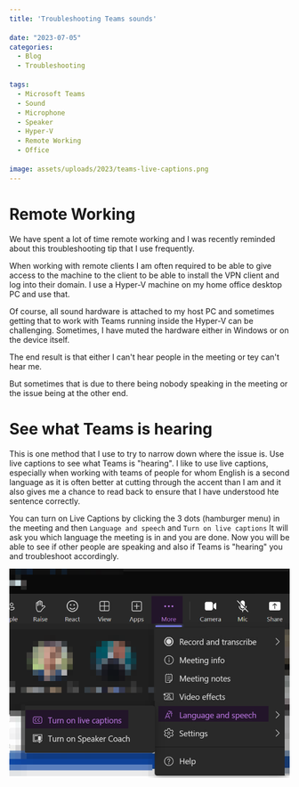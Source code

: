 ```yaml
---
title: 'Troubleshooting Teams sounds'

date: "2023-07-05"
categories:
  - Blog
  - Troubleshooting

tags:
  - Microsoft Teams
  - Sound
  - Microphone
  - Speaker
  - Hyper-V
  - Remote Working
  - Office

image: assets/uploads/2023/teams-live-captions.png
---
```

# Remote Working

We have spent a lot of time remote working and I was recently reminded about this troubleshooting tip that I use frequently.

When working with remote clients I am often required to be able to give access to the machine to the client to be able to install the VPN client and log into their domain. I use a Hyper-V machine on my home office desktop PC and use that.

Of course, all sound hardware is attached to my host PC and sometimes getting that to work with Teams running inside the Hyper-V can be challenging. Sometimes, I have muted the hardware either in Windows or on the device itself.

The end result is that either I can't hear people in the meeting or tey can't hear me.

But sometimes that is due to there being nobody speaking in the meeting or the issue being at the other end.

# See what Teams is hearing

This is one method that I use to try to narrow down where the issue is. Use live captions to see what Teams is "hearing". I like to use live captions, especially when working with teams of people for whom English is a second language as it is often better at cutting through the accent than I am and it also gives me a chance to read back to ensure that I have understood hte sentence correctly.

You can turn on Live Captions by clicking the 3 dots (hamburger menu) in the meeting and then `Language and speech` and `Turn on live captions` It will ask you which language the meeting is in and you are done. Now you will be able to see if other people are speaking and also if Teams is "hearing" you and troubleshoot accordingly.

[![teams live captions](assets/uploads/2023/teams-live-captions.png)](assets/uploads/2023/teams-live-captions.png)